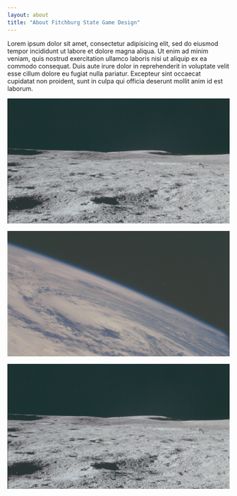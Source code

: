 ```yaml
---
layout: about
title: "About Fitchburg State Game Design"
---
```


Lorem ipsum dolor sit amet, consectetur adipisicing elit, sed do eiusmod
tempor incididunt ut labore et dolore magna aliqua. Ut enim ad minim veniam,
quis nostrud exercitation ullamco laboris nisi ut aliquip ex ea commodo
consequat. Duis aute irure dolor in reprehenderit in voluptate velit esse
cillum dolore eu fugiat nulla pariatur. Excepteur sint occaecat cupidatat non
proident, sunt in culpa qui officia deserunt mollit anim id est laborum.

![about](/assets/img/games/moon-1.jpg)


![about](/assets/img/games/earth-1.jpg)


![about](/assets/img/games/moon-1.jpg)

